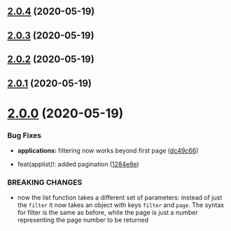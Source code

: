 ## [2.0.4](https://github.com/aerogear/unifiedpush-admin-client/compare/2.0.3...2.0.4) (2020-05-19)



## [2.0.3](https://github.com/aerogear/unifiedpush-admin-client/compare/2.0.2...2.0.3) (2020-05-19)



## [2.0.2](https://github.com/aerogear/unifiedpush-admin-client/compare/2.0.1...2.0.2) (2020-05-19)



## [2.0.1](https://github.com/aerogear/unifiedpush-admin-client/compare/2.0.0...2.0.1) (2020-05-19)



# [2.0.0](https://github.com/aerogear/unifiedpush-admin-client/compare/1.0.0...2.0.0) (2020-05-19)


### Bug Fixes

* **applications:** filtering now works beyond first page ([dc49c66](https://github.com/aerogear/unifiedpush-admin-client/commit/dc49c66d3fc5c45069f43de4388725644bfde13e))


* feat(applist)!: added pagination ([1284e8e](https://github.com/aerogear/unifiedpush-admin-client/commit/1284e8ec9421c4faf52bded158fe22a3f928cf55))


### BREAKING CHANGES

* now the list function takes a different set of parameters: instead of just the `filter` it now takes an object with keys `filter` and `page`. The syntax for
filter is the same as before, while the page is just a number representing the page number to be returned



